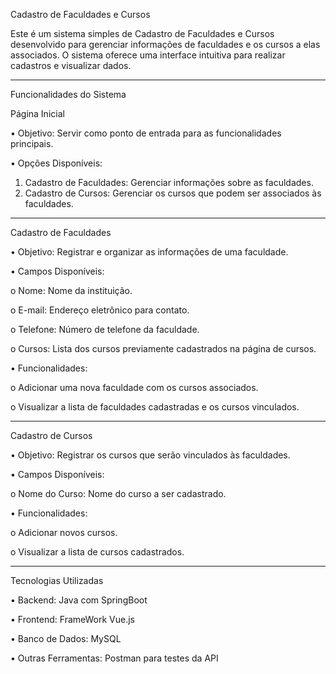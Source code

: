 Cadastro de Faculdades e Cursos

Este é um sistema simples de Cadastro de Faculdades e Cursos desenvolvido para gerenciar informações de faculdades e os cursos a elas associados. O sistema oferece uma interface intuitiva para realizar cadastros e visualizar dados.
________________________________________
Funcionalidades do Sistema

Página Inicial

•	Objetivo: Servir como ponto de entrada para as funcionalidades principais.

•	Opções Disponíveis:
1.	Cadastro de Faculdades: Gerenciar informações sobre as faculdades.
2.	Cadastro de Cursos: Gerenciar os cursos que podem ser associados às faculdades.
________________________________________
Cadastro de Faculdades

•	Objetivo: Registrar e organizar as informações de uma faculdade.

•	Campos Disponíveis:

o	Nome: Nome da instituição.

o	E-mail: Endereço eletrônico para contato.

o	Telefone: Número de telefone da faculdade.

o	Cursos: Lista dos cursos previamente cadastrados na página de cursos.

•	Funcionalidades:

o	Adicionar uma nova faculdade com os cursos associados.

o	Visualizar a lista de faculdades cadastradas e os cursos vinculados.

________________________________________
Cadastro de Cursos

•	Objetivo: Registrar os cursos que serão vinculados às faculdades.

•	Campos Disponíveis:

o	Nome do Curso: Nome do curso a ser cadastrado.

•	Funcionalidades:

o	Adicionar novos cursos.

o	Visualizar a lista de cursos cadastrados.

________________________________________
Tecnologias Utilizadas


•	Backend: Java com SpringBoot

•	Frontend: FrameWork Vue.js

•	Banco de Dados: MySQL

•	Outras Ferramentas: Postman para testes da API

